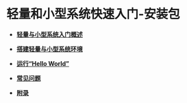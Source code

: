 # 轻量和小型系统快速入门-安装包



- **[轻量与小型系统入门概述](quickstart-lite-overview.md)**

- **[搭建轻量与小型系统环境](quickstart-lite-env-setup.md)**

- **[运行“Hello World”](quickstart-lite-steps.md)**

- **[常见问题](quickstart-lite-env-setup-faqs.md)**

- **[附录](quickstart-lite-appendix.md)**